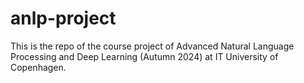 # anlp-project
This is the repo of the course project of Advanced Natural Language Processing and Deep Learning (Autumn 2024) at IT University of Copenhagen.
